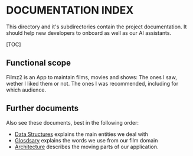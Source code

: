 # DOCUMENTATION INDEX

This directory and it's subdirectories contain the project documentation. It should help new developers to onboard as well as our AI assistants.

[TOC]

## Functional scope

Filmz2 is an App to maintain films, movies and shows: The ones I saw, wether I liked them or not. The ones I was recommended, including for which audience.

## Further documents

Also see these documents, best in the following order:

- [Data Structures](DATA_STRUCTURES.md) explains the main entities we deal with
- [Glosdsary](GLOSSARY.md) explains the words we use from our film domain
- [Architecture](ARCHITECTURE.md) describes the moving parts of our application.
